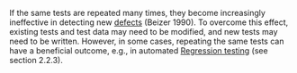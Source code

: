 If the same tests are repeated many times, they become increasingly ineffective in detecting new [defects](Defect.md) (Beizer 1990). To overcome this effect, existing tests and test data may need to be modified, and new tests may need to be written. However, in some cases, repeating the same tests can have a beneficial outcome, e.g., in automated [Regression testing](Regression%20testing.md) (see section 2.2.3).